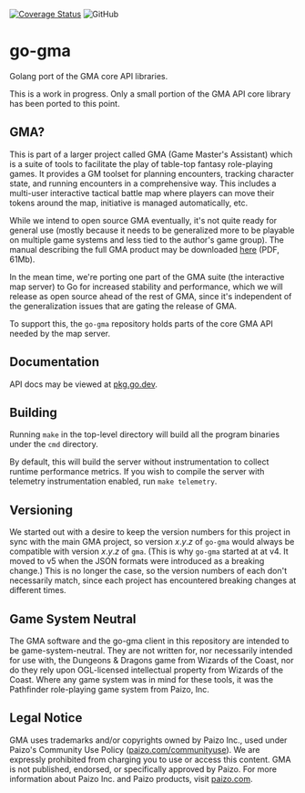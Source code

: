 [![Coverage Status](https://coveralls.io/repos/github/MadScienceZone/go-gma/badge.svg?branch=main)](https://coveralls.io/github/MadScienceZone/go-gma?branch=main)
![GitHub](https://img.shields.io/github/license/MadScienceZone/go-gma)
# go-gma
Golang port of the GMA core API libraries.

This is a work in progress. Only a small portion of the GMA
API core library has been ported to this point.

## GMA?
This is part of a larger project called GMA (Game Master's Assistant)
which is a suite of tools to facilitate the play of table-top fantasy
role-playing games. It provides a GM toolset for planning encounters,
tracking character state, and running encounters in a comprehensive way.
This includes a multi-user interactive tactical battle map where players
can move their tokens around the map, initiative is managed automatically,
etc.

While we intend to open source GMA eventually, it's not quite ready for
general use (mostly because it needs to be generalized more to be playable
on multiple game systems and less tied to the author's game group).
The manual describing the full GMA product may be downloaded 
[here](https://www.madscience.zone/gma/gma.pdf) (PDF, 61Mb).

In the mean time, we're porting one part of the GMA suite (the interactive
map server) to Go for increased stability and performance, which we will 
release as open source ahead of the rest of GMA, since it's independent
of the generalization issues that are gating the release of GMA.

To support this, the `go-gma` repository holds parts of the core GMA API
needed by the map server.

## Documentation
API docs may be viewed at [pkg.go.dev](https://pkg.go.dev/github.com/MadScienceZone/go-gma/v5).

## Building
Running `make` in the top-level directory will build all the program binaries
under the `cmd` directory.

By default, this will build the server without instrumentation to collect runtime performance metrics.
If you wish to compile the server with telemetry instrumentation enabled, run `make telemetry`.

## Versioning
We started out with a desire to keep the version numbers for this project in sync with the main GMA project, so version _x_._y_._z_ of `go-gma` would always be compatible with version _x_._y_._z_ of `gma`. (This is why `go-gma` started at at v4. It moved to v5 when the JSON formats were introduced as a breaking change.)
This is no longer the case, so the version numbers of each don't necessarily match, since each project has encountered breaking changes at different times.

## Game System Neutral

The GMA software and the go-gma client in this repository are intended to be game-system-neutral. They are not written for, nor necessarily intended for use with, the Dungeons & Dragons game from Wizards of the Coast, nor do they rely upon OGL-licensed intellectual property from Wizards of the Coast. Where any game system was in mind for these tools, it was the Pathfinder role-playing game system from Paizo, Inc.

## Legal Notice
GMA uses trademarks and/or copyrights owned by Paizo Inc., used under Paizo's 
Community Use Policy ([paizo.com/communityuse]()). We are expressly prohibited from 
charging you to use or access this content. GMA is not published, endorsed, or 
specifically approved by Paizo. For more information about Paizo Inc. and Paizo 
products, visit [paizo.com]().
